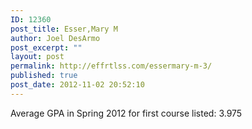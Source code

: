 ```yaml
---
ID: 12360
post_title: Esser,Mary M
author: Joel DesArmo
post_excerpt: ""
layout: post
permalink: http://effrtlss.com/essermary-m-3/
published: true
post_date: 2012-11-02 20:52:10
---
```

<p>Average GPA in Spring 2012 for first course listed: 3.975</p>
